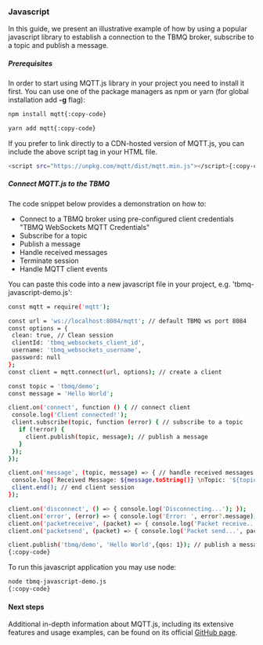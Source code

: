 ### Javascript
In this guide, we present an illustrative example of how by using a popular javascript library to establish a connection to the TBMQ broker, subscribe to a topic and publish a message.

##### Prerequisites
In order to start using MQTT.js library in your project you need to install it first. 
You can use one of the package managers as npm or yarn (for global installation add **-g** flag):

```bash
npm install mqtt{:copy-code}
```

```bash
yarn add mqtt{:copy-code}
```

If you prefer to link directly to a CDN-hosted version of MQTT.js, you can include the above script tag in your HTML file.

```bash
<script src="https://unpkg.com/mqtt/dist/mqtt.min.js"></script>{:copy-code}
```

##### Connect MQTT.js to the TBMQ
The code snippet below provides a demonstration on how to:
* Connect to a TBMQ broker using pre-configured client credentials "TBMQ WebSockets MQTT Credentials"
* Subscribe for a topic
* Publish a message
* Handle received messages
* Terminate session
* Handle MQTT client events

You can paste this code into a new javascript file in your project, e.g. 'tbmq-javascript-demo.js':

```bash
const mqtt = require('mqtt');

const url = 'ws://localhost:8084/mqtt'; // default TBMQ ws port 8084
const options = {
 clean: true, // Clean session
 clientId: 'tbmq_websockets_client_id',
 username: 'tbmq_websockets_username',
 password: null
};
const client = mqtt.connect(url, options); // create a client

const topic = 'tbmq/demo';
const message = 'Hello World';

client.on('connect', function () { // connect client
 console.log('Client connected!');
 client.subscribe(topic, function (error) { // subscribe to a topic
   if (!error) {
     client.publish(topic, message); // publish a message
   }
 });
});

client.on('message', (topic, message) => { // handle received messages
 console.log(`Received Message: ${message.toString()} \nTopic: '${topic}'`);
 client.end(); // end client session
});

client.on('disconnect', () => { console.log('Disconnecting...'); });
client.on('error', (error) => { console.log('Error: ', error?.message); }); // handle errors
client.on('packetreceive', (packet) => { console.log('Packet receive...', packet); }); // handle received packet
client.on('packetsend', (packet) => { console.log('Packet send...', packet); }); // handle sent packet

client.publish('tbmq/demo', 'Hello World',{qos: 1}); // publish a message
{:copy-code}
```

To run this javascript application you may use node:

```bash
node tbmq-javascript-demo.js
{:copy-code}
```

#### Next steps
Additional in-depth information about MQTT.js, including its extensive features and usage examples,
can be found on its official [GitHub page](https://github.com/mqttjs/MQTT.js).
